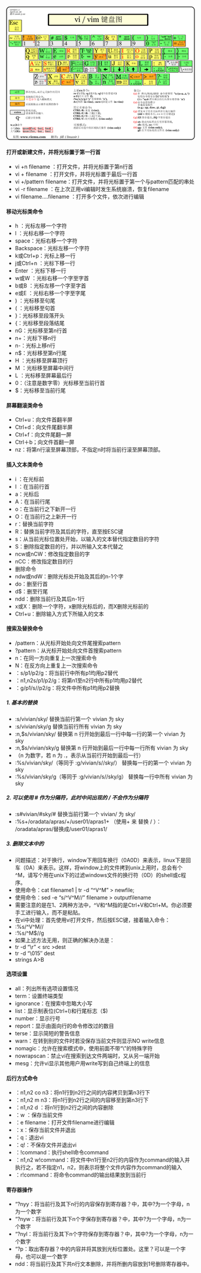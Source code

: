 ![vm快捷键见](vi-vim-cheat-sheet.png)

#### 打开或新建文件，并将光标置于第一行首
 - vi +n filename ：打开文件，并将光标置于第n行首
 - vi + filename ：打开文件，并将光标置于最后一行首
 - vi +/pattern filename：打开文件，并将光标置于第一个与pattern匹配的串处
 - vi -r filename ：在上次正用vi编辑时发生系统崩溃，恢复filename
 - vi filename….filename ：打开多个文件，依次进行编辑

#### 移动光标类命令
 - h ：光标左移一个字符
 - l ：光标右移一个字符
 - space：光标右移一个字符
 - Backspace：光标左移一个字符
 - k或Ctrl+p：光标上移一行
 - j或Ctrl+n ：光标下移一行
 - Enter ：光标下移一行
 - w或W ：光标右移一个字至字首
 - b或B ：光标左移一个字至字首
 - e或E ：光标右移一个字至字尾
 - ) ：光标移至句尾
 - ( ：光标移至句首
 - }：光标移至段落开头
 - {：光标移至段落结尾
 - nG：光标移至第n行首
 - n+：光标下移n行
 - n-：光标上移n行
 - n$：光标移至第n行尾
 - H ：光标移至屏幕顶行
 - M ：光标移至屏幕中间行
 - L ：光标移至屏幕最后行
 - 0：（注意是数字零）光标移至当前行首
 - $：光标移至当前行尾

 #### 屏幕翻滚类命令
 - Ctrl+u：向文件首翻半屏
 - Ctrl+d：向文件尾翻半屏
 - Ctrl+f：向文件尾翻一屏
 - Ctrl＋b；向文件首翻一屏
 - nz：将第n行滚至屏幕顶部，不指定n时将当前行滚至屏幕顶部。

 #### 插入文本类命令
 - i ：在光标前
 - I ：在当前行首
 - a：光标后
 - A：在当前行尾
 - o：在当前行之下新开一行
 - O：在当前行之上新开一行
 - r：替换当前字符
 - R：替换当前字符及其后的字符，直至按ESC键
 - s：从当前光标位置处开始，以输入的文本替代指定数目的字符
 - S：删除指定数目的行，并以所输入文本代替之
 - ncw或nCW：修改指定数目的字
 - nCC：修改指定数目的行
 - 删除命令
 - ndw或ndW：删除光标处开始及其后的n-1个字
 - do：删至行首
 - d$：删至行尾
 - ndd：删除当前行及其后n-1行
 - x或X：删除一个字符，x删除光标后的，而X删除光标前的
 - Ctrl+u：删除输入方式下所输入的文本

 #### 搜索及替换命令
 - /pattern：从光标开始处向文件尾搜索pattern
 - ?pattern：从光标开始处向文件首搜索pattern
 - n：在同一方向重复上一次搜索命令
 - N：在反方向上重复上一次搜索命令
 - ：s/p1/p2/g：将当前行中所有p1均用p2替代
 - ：n1,n2s/p1/p2/g：将第n1至n2行中所有p1均用p2替代
 - ：g/p1/s//p2/g：将文件中所有p1均用p2替换

 ##### 1. 基本的替换 
 - :s/vivian/sky/ 替换当前行第一个 vivian 为 sky 
 - :s/vivian/sky/g 替换当前行所有 vivian 为 sky 
 - :n,$s/vivian/sky/ 替换第 n 行开始到最后一行中每一行的第一个 vivian 为 sky 
 - :n,$s/vivian/sky/g 替换第 n 行开始到最后一行中每一行所有 vivian 为 sky 
 - （n 为数字，若 n 为 .，表示从当前行开始到最后一行） 
 - :%s/vivian/sky/（等同于 :g/vivian/s//sky/） 替换每一行的第一个 vivian 为 sky 
 - :%s/vivian/sky/g（等同于 :g/vivian/s//sky/g） 替换每一行中所有 vivian 为 sky 

 ##### 2. 可以使用 # 作为分隔符，此时中间出现的 / 不会作为分隔符 
 - :s#vivian/#sky/# 替换当前行第一个 vivian/ 为 sky/ 
 - :%s+/oradata/apras/+/user01/apras1+ （使用+ 来 替换 / ）： /oradata/apras/替换成/user01/apras1/ 

 ##### 3. 删除文本中的 
 - 问题描述：对于换行，window下用回车换行（0A0D）来表示，linux下是回车（0A）来表示。这样，将window上的文件拷到unix上用时，总会有个^M，请写个用在unix下的过滤windows文件的换行符（0D）的shell或c程序。 
 - 使用命令：cat filename1 | tr -d “^V^M” > newfile; 
 - 使用命令：sed -e “s/^V^M//” filename > outputfilename 
 - 需要注意的是在1、2两种方法中，^V和^M指的是Ctrl+V和Ctrl+M。你必须要手工进行输入，而不是粘贴。 
 - 在vi中处理：首先使用vi打开文件，然后按ESC键，接着输入命令： 
 - :%s/^V^M// 
 - :%s/^M$//g 
 - 如果上述方法无用，则正确的解决办法是： 
 - tr -d “\r” < src >dest 
 - tr -d “\015″ dest 
 - strings A>B 

#### 选项设置
 - all：列出所有选项设置情况
 - term：设置终端类型
 - ignorance：在搜索中忽略大小写
 - list：显示制表位(Ctrl+I)和行尾标志（$)
 - number：显示行号
 - report：显示由面向行的命令修改过的数目
 - terse：显示简短的警告信息
 - warn：在转到别的文件时若没保存当前文件则显示NO write信息
 - nomagic：允许在搜索模式中，使用前面不带“\”的特殊字符
 - nowrapscan：禁止vi在搜索到达文件两端时，又从另一端开始
 - mesg：允许vi显示其他用户用write写到自己终端上的信息

#### 后行方式命令
 - ：n1,n2 co n3：将n1行到n2行之间的内容拷贝到第n3行下
 - ：n1,n2 m n3：将n1行到n2行之间的内容移至到第n3行下
 - ：n1,n2 d ：将n1行到n2行之间的内容删除
 - ：w ：保存当前文件
 - ：e filename：打开文件filename进行编辑
 - ：x：保存当前文件并退出
 - ：q：退出vi
 - ：q!：不保存文件并退出vi
 - ：!command：执行shell命令command
 - ：n1,n2 w!command：将文件中n1行至n2行的内容作为command的输入并执行之，若不指定n1，n2，则表示将整个文件内容作为command的输入
 - ：r!command：将命令command的输出结果放到当前行

#### 寄存器操作
 - “?nyy：将当前行及其下n行的内容保存到寄存器？中，其中?为一个字母，n为一个数字
 - “?nyw：将当前行及其下n个字保存到寄存器？中，其中?为一个字母，n为一个数字
 - “?nyl：将当前行及其下n个字符保存到寄存器？中，其中?为一个字母，n为一个数字
 - “?p：取出寄存器？中的内容并将其放到光标位置处。这里？可以是一个字母，也可以是一个数字
 - ndd：将当前行及其下共n行文本删除，并将所删内容放到1号删除寄存器中。
